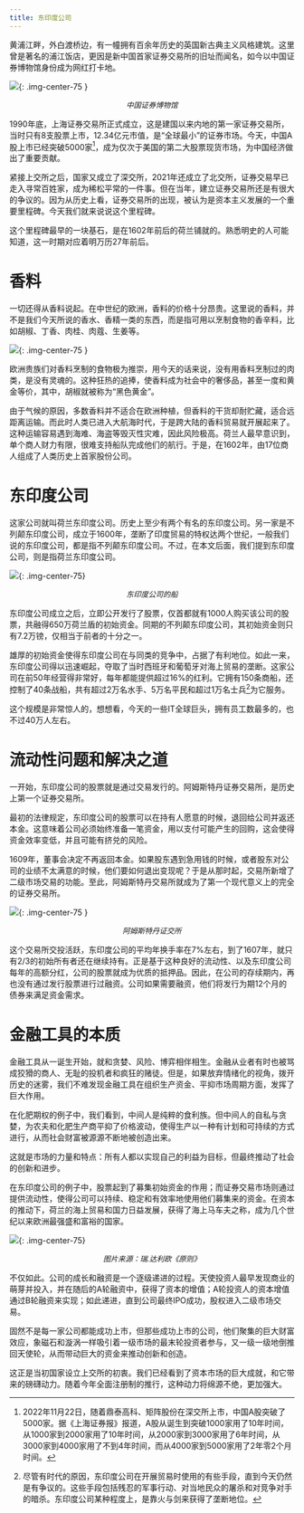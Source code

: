 ```yaml
---
title: 东印度公司
---
```


黄浦江畔，外白渡桥边，有一幢拥有百余年历史的英国新古典主义风格建筑。这里曾是著名的浦江饭店，更因是新中国首家证券交易所的旧址而闻名，如今以中国证券博物馆身份成为网红打卡地。

![](https://images.jieyu.ai/images/2023/02/voc/xshg_museum.jpeg){: .img-center-75 }
<center><i style="font-size: small">中国证券博物馆</i></center>

1990年底，上海证券交易所正式成立，这是建国以来内地的第一家证券交易所，当时只有8支股票上市，12.34亿元市值，是“全球最小”的证券市场。今天，中国A股上市已经突破5000家[^milestone1]，成为仅次于美国的第二大股票现货市场，为中国经济做出了重要贡献。

紧接上交所之后，国家又成立了深交所，2021年还成立了北交所，证券交易早已走入寻常百姓家，成为稀松平常的一件事。但在当年，建立证券交易所还是有很大的争议的。因为从历史上看，证券交易所的出现，被认为是资本主义发展的一个重要里程碑。今天我们就来说说这个里程碑。

这个里程碑最早的一块基石，是在1602年前后的荷兰铺就的。熟悉明史的人可能知道，这一时期对应着明万历27年前后。

# 香料

一切还得从香料说起。在中世纪的欧洲，香料的价格十分昂贵。这里说的香料，并不是我们今天所说的香水、香精一类的东西，而是指可用以烹制食物的香辛料，比如胡椒、丁香、肉桂、肉蔻、生姜等。

![](https://images.jieyu.ai/images/2023/02/voc/spices.jpg){: .img-center-75 }

欧洲贵族们对香料烹制的食物极为推崇，用今天的话来说，没有用香料烹制过的肉类，是没有灵魂的。这种狂热的追捧，使香料成为社会中的奢侈品，甚至一度和黄金等价，其中，胡椒就被称为“黑色黄金”。

由于气候的原因，多数香料并不适合在欧洲种植，但香料的干货却耐贮藏，适合远距离运输。而此时人类已进入大航海时代，于是跨大陆的香料贸易就开展起来了。这种运输容易遇到海难、海盗等毁灭性灾难，因此风险极高。荷兰人最早意识到，单个商人财力有限，很难支持船队完成他们的航行。于是，在1602年，由17位商人组成了人类历史上首家股份公司。

# 东印度公司

这家公司就叫荷兰东印度公司。历史上至少有两个有名的东印度公司。另一家是不列颠东印度公司，成立于1600年，垄断了印度贸易的特权达两个世纪，一般我们说的东印度公司，都是指不列颠东印度公司。不过，在本文后面，我们提到东印度公司，则是指荷兰东印度公司。

![](https://images.jieyu.ai/images/2023/02/voc/ship_Amsterdam.jpg){: .img-center-75}
<center><i style="font-size: small">东印度公司的船</i></center>

东印度公司成立之后，立即公开发行了股票，仅首都就有1000人购买该公司的股票，共融得650万荷兰盾的初始资金。同期的不列颠东印度公司，其初始资金则只有7.2万镑，仅相当于前者的十分之一。

雄厚的初始资金使得东印度公司在与同类的竞争中，占据了有利地位。如此一来，东印度公司得以迅速崛起，夺取了当时西班牙和葡萄牙对海上贸易的垄断。这家公司在前50年经营得非常好，每年都能提供超过16%的红利。它拥有150条商船，还控制了40条战船，共有超过2万名水手、5万名平民和超过1万名士兵[^soldiers]为它服务。

这个规模是非常惊人的，想想看，今天的一些IT全球巨头，拥有员工数最多的，也不过40万人左右。

# 流动性问题和解决之道

一开始，东印度公司的股票就是通过交易发行的。阿姆斯特丹证券交易所，是历史上第一个证券交易所。

最初的法律规定，东印度公司的股票可以在持有人愿意的时候，退回给公司并返还本金。这意味着公司必须始终准备一笔资金，用以支付可能产生的回购，这会使得资金效率变低，并且可能有挤兑的风险。

1609年，董事会决定不再返回本金。如果股东遇到急用钱的时候，或者股东对公司的业绩不太满意的时候，他们要如何退出变现呢？于是从那时起，交易所新增了二级市场交易的功能。至此，阿姆斯特丹交易所就成为了第一个现代意义上的完全的证券交易所。

![](https://images.jieyu.ai/images/2023/02/voc/amsterdam_exchange.jpeg){: .img-center-75 }
<center><i style="font-size: small">阿姆斯特丹证交所</i></center>


这个交易所交投活跃，东印度公司的平均年换手率在7%左右，到了1607年，就只有2/3的初始所有者还在继续持有。正是基于这种良好的流动性、以及东印度公司每年的高额分红，公司的股票就成为优质的抵押品。因此，在公司的存续期内，再也没有通过发行股票进行过融资。公司如果需要融资，他们将发行为期12个月的债券来满足资金需求。

# 金融工具的本质

金融工具从一诞生开始，就和贪婪、风险、博弈相伴相生。金融从业者有时也被骂成狡猾的商人、无耻的投机者和疯狂的赌徒。但是，如果放弃情绪化的视角，拨开历史的迷雾，我们不难发现金融工具在组织生产资金、平抑市场周期方面，发挥了巨大作用。

在化肥期权的例子中，我们看到，中间人是纯粹的食利族。但中间人的自私与贪婪，为农夫和化肥生产商平抑了价格波动，使得生产以一种有计划和可持续的方式进行，从而社会财富被源源不断地被创造出来。

这就是市场的力量和特点：所有人都以实现自己的利益为目标，但最终推动了社会的创新和进步。

在东印度公司的例子中，股票起到了募集初始资金的作用；而证券交易市场则通过提供流动性，使得公司可以持续、稳定和有效率地使用他们募集来的资金。在资本的推动下，荷兰的海上贸易和国力日益发展，获得了海上马车夫之称，成为几个世纪以来欧洲最强盛和富裕的国家。

![](https://images.jieyu.ai/images/2023/02/20230220202525.png){: .img-center-75}

<center><i style="font-size: small">图片来源：瑞.达利欧《原则》</i></center>

不仅如此。公司的成长和融资是一个逐级递进的过程。天使投资人最早发现商业的萌芽并投入，并在随后的A轮融资中，获得了资本的增值；A轮投资人的资本增值通过B轮融资来实现；如此递进，直到公司最终IPO成功，股权进入二级市场交易。

固然不是每一家公司都能成功上市，但那些成功上市的公司，他们聚集的巨大财富效应，象磁石和漩涡一样吸引着一级市场的最末轮投资者参与，又一级一级地倒推回天使轮，从而带动巨大的资金来推动创新和创造。

这正是当初国家设立上交所的初衷。我们已经看到了资本市场的巨大成就，和它带来的磅礴动力。随着今年全面注册制的推行，这种动力将绵源不绝，更加强大。




[^milestone1]: 2022年11月22日，随着鼎泰高科、矩阵股份在深交所上市，中国A股突破了5000家。据《上海证券报》报道，A股从诞生到突破1000家用了10年时间，从1000家到2000家用了10年时间，从2000家到3000家用了6年时间，从3000家到4000家用了不到4年时间，而从4000家到5000家用了2年零2个月时间。

[^soldiers]: 尽管有时代的原因，东印度公司在开展贸易时使用的有些手段，直到今天仍然是有争议的。这些手段包括残忍的军事行动、对当地民众的屠杀和对竞争对手的暗杀。东印度公司某种程度上，是靠火与剑来获得了垄断地位。
